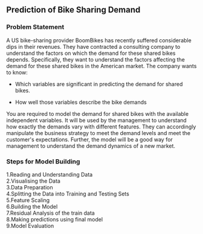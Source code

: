 ﻿## Prediction of Bike Sharing Demand
### Problem Statement
A US bike-sharing provider BoomBikes has recently suffered considerable dips in their revenues. They have contracted a consulting company to understand the factors on which the demand for these shared bikes depends. Specifically, they want to understand the factors affecting the demand for these shared bikes in the American market. The company wants to know:

- Which variables are significant in predicting the demand for shared bikes.  

- How well those variables describe the bike demands  

You are required to model the demand for shared bikes with the available independent variables. It will be used by the management to understand how exactly the demands vary with different features. They can accordingly manipulate the business strategy to meet the demand levels and meet the customer's expectations. Further, the model will be a good way for management to understand the demand dynamics of a new market.

### Steps for Model Building
1.Reading and Understanding Data <br>
2.Visualising the Data<br>
3.Data Preparation <br>
4.Splitting the Data into Training and Testing Sets  <br>
5.Feature Scaling  <br>
6.Building the Model <br>
7.Residual Analysis of the train data  <br>
8.Making predictions using final model <br>
9.Model Evaluation <br>
